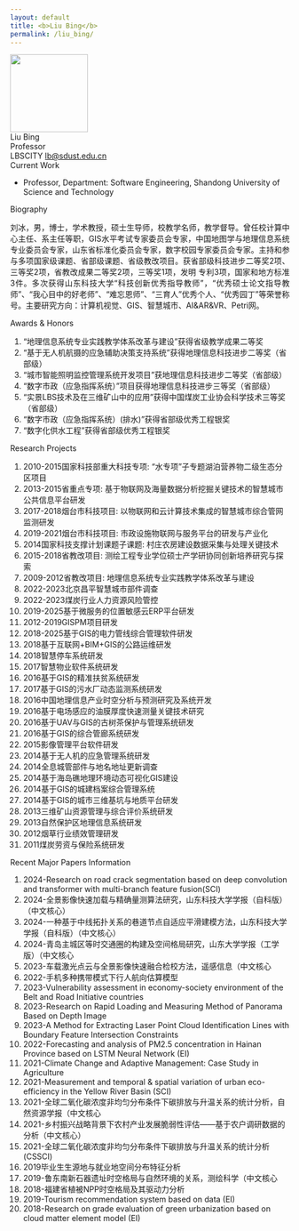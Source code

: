 ```yaml
---
layout: default
title: <b>Liu Bing</b>
permalink: /liu_bing/
---
```


<div class="text-center">
    <img class="rounded-circle border shadow" height="140px" width="140px"
        src="{{ '/assets/imgs/liu_bing.png' | relative_url }}" />
    <div class="fs-4 fw-light">
        Liu Bing
    </div>
    <div class="fs-5 fw-light text-secondary">
        Professor
    </div>
    <div class="btn-group mt-2 gap-3">
        <i class="bi bi-wechat"></i> LBSCITY
        <a href="mailto:lb@sdust.edu.cn" class="text-decoration-none">
            <i class="bi bi-envelope-at-fill"></i> lb@sdust.edu.cn
        </a>
    </div>
</div>

<div class="fs-4 fw-semibold border-bottom">
    <i class="bi bi-building-check"></i>
    Current Work
</div>
<ul class="list-group-numbered mt-3">
  <li class="list-group-item">
    Professor, Department: Software Engineering, Shandong University of Science and Technology
  </li>
</ul>

<div class="fs-4 fw-semibold border-bottom">
    <i class="bi bi-info-circle"></i>
    Biography
</div>
<p class="mt-3" style="text-align: justify;">
    刘冰，男，博士，学术教授，硕士生导师，校教学名师，教学督导。曾任校计算中心主任、系主任等职，GIS水平考试专家委员会专家，中国地图学与地理信息系统专业委员会专家，山东省标准化委员会专家，数字校园专家委员会专家。主持和参与多项国家级课题、省部级课题、省级教改项目。获省部级科技进步二等奖2项、三等奖2项，省教改成果二等奖2项，三等奖1项，发明 专利3项，国家和地方标准3件。多次获得山东科技大学“科技创新优秀指导教师”，“优秀硕士论文指导教师”、“我心目中的好老师”、“难忘恩师”、“三育人”优秀个人、“优秀园丁”等荣誉称号。主要研究方向：计算机视觉、GIS、智慧城市、AI&AR&VR、Petri网。
</p>

<div class="fs-4 fw-semibold border-bottom">
    <i class="bi bi-award"></i>
    Awards & Honors
</div>
<ol class="list-group-numbered mt-3">
    <li class="list-group-item mb-1">
        “地理信息系统专业实践教学体系改革与建设”获得省级教学成果二等奖      
    </li>
    <li class="list-group-item mb-1">
        “基于无人机航摄的应急辅助决策支持系统”获得地理信息科技进步二等奖（省部级）
    </li>
    <li class="list-group-item mb-1">
        “城市智能照明监控管理系统开发项目”获地理信息科技进步二等奖（省部级）
    </li>
    <li class="list-group-item mb-1">
        “数字市政（应急指挥系统）”项目获得地理信息科技进步三等奖（省部级）
    </li>
    <li class="list-group-item mb-1">
        “实景LBS技术及在三维矿山中的应用”获得中国煤炭工业协会科学技术三等奖（省部级）
    </li>
    <li class="list-group-item mb-1">
        “数字市政（应急指挥系统）(排水)”获得省部级优秀工程银奖
    </li>
    <li class="list-group-item mb-1">
        “数字化供水工程”获得省部级优秀工程银奖
    </li>
</ol>

<div class="fs-4 fw-semibold border-bottom">
    <i class="bi bi-easel"></i>
    Research Projects
</div> 
<ol class="list-group-numbered mt-3">
    <li class="list-group-item mb-1">2010-2015国家科技部重大科技专项: “水专项”子专题湖泊营养物二级生态分区项目</li>
    <li class="list-group-item mb-1">2013-2015省重点专项: 基于物联网及海量数据分析挖掘关键技术的智慧城市公共信息平台研发</li>
    <li class="list-group-item mb-1">2017-2018烟台市科技项目: 以物联网和云计算技术集成的智慧城市综合管网监测研发</li>
    <li class="list-group-item mb-1">2019-2021烟台市科技项目: 市政设施物联网与服务平台的研发与产业化</li>
    <li class="list-group-item mb-1">2014国家科技支撑计划课题子课题: 村庄农房建设数据采集与处理关键技术</li>
    <li class="list-group-item mb-1">2015-2018省教改项目: 测绘工程专业学位硕士产学研协同创新培养研究与探索</li>
    <li class="list-group-item mb-1">2009-2012省教改项目: 地理信息系统专业实践教学体系改革与建设</li>
    <li class="list-group-item mb-1">2022-2023北京昌平智慧城市部件调查</li>
    <li class="list-group-item mb-1">2022-2023煤炭行业人力资源风险管控</li>
    <li class="list-group-item mb-1">2019-2025基于微服务的位置敏感云ERP平台研发</li>
    <li class="list-group-item mb-1">2012-2019GISPM项目研发</li>
    <li class="list-group-item mb-1">2018-2025基于GIS的电力管线综合管理软件研发</li>
    <li class="list-group-item mb-1">2018基于互联网+BIM+GIS的公路运维研发</li>
    <li class="list-group-item mb-1">2018智慧停车系统研发</li>
    <li class="list-group-item mb-1">2017智慧物业软件系统研发</li>
    <li class="list-group-item mb-1">2016基于GIS的精准扶贫系统研发</li>
    <li class="list-group-item mb-1">2017基于GIS的污水厂动态监测系统研发</li>
    <li class="list-group-item mb-1">2016中国地理信息产业时空分析与预测研究及系统开发</li>
    <li class="list-group-item mb-1">2016基于电场感应的油膜厚度快速测量关键技术研究</li>
    <li class="list-group-item mb-1">2016基于UAV与GIS的古树茶保护与管理系统研发</li>
    <li class="list-group-item mb-1">2016基于GIS的综合管廊系统研发</li>
    <li class="list-group-item mb-1">2015影像管理平台软件研发</li>
    <li class="list-group-item mb-1">2014基于无人机的应急管理系统研发</li>
    <li class="list-group-item mb-1">2014全息城管部件与地名地址更新调查</li>
    <li class="list-group-item mb-1">2014基于海岛礁地理环境动态可视化GIS建设</li>
    <li class="list-group-item mb-1">2014基于GIS的城建档案综合管理系统</li>
    <li class="list-group-item mb-1">2014基于GIS的城市三维基坑与地质平台研发</li>
    <li class="list-group-item mb-1">2013三维矿山资源管理与综合评价系统研发</li>
    <li class="list-group-item mb-1">2013自然保护区地理信息系统研发</li>
    <li class="list-group-item mb-1">2012烟草行业绩效管理研发</li>
    <li class="list-group-item mb-1">2011煤炭劳资与保险系统研发</li>
</ol>

<div class="fs-4 fw-semibold border-bottom">
    <i class="bi bi-book"></i>
    Recent Major Papers Information
</div>
<ol class="list-group-numbered mt-3">
    <li class="list-group-item mb-1">2024-Research on road crack segmentation based on deep convolution and transformer with multi-branch feature fusion(SCI)</li>
    <li class="list-group-item mb-1">2024-全景影像快速加载与精确量测算法研究，山东科技大学学报（自科版）（中文核心）</li>
    <li class="list-group-item mb-1">2024-一种基于中线拓扑关系的巷道节点自适应平滑建模方法，山东科技大学学报（自科版）（中文核心）</li>
    <li class="list-group-item mb-1">2024-青岛主城区等时交通圈的构建及空间格局研究，山东大学学报（工学版）（中文核心</li>
    <li class="list-group-item mb-1">2023-车载激光点云与全景影像快速融合检校方法，遥感信息（中文核心</li>
    <li class="list-group-item mb-1">2022-手机多种携带模式下行人航向估算模型</li>
    <li class="list-group-item mb-1">2023-Vulnerability assessment in economy-society environment of the Belt and Road Initiative countries</li>
    <li class="list-group-item mb-1">2023-Research on Rapid Loading and Measuring Method of Panorama Based on Depth Image</li>
    <li class="list-group-item mb-1">2023-A Method for Extracting Laser Point Cloud Identification Lines with Boundary Feature Intersection Constraints</li>
    <li class="list-group-item mb-1">2022-Forecasting and analysis of PM2.5 concentration in Hainan Province based on LSTM Neural Network (EI)</li>
    <li class="list-group-item mb-1">2021-Climate Change and Adaptive Management: Case Study in Agriculture</li>
    <li class="list-group-item mb-1">2021-Measurement and temporal & spatial variation of urban eco-efficiency in the Yellow River Basin (SCI)</li>
    <li class="list-group-item mb-1">2021-全球二氧化碳浓度非均匀分布条件下碳排放与升温关系的统计分析，自然资源学报（中文核心</li>
    <li class="list-group-item mb-1">2021-乡村振兴战略背景下农村产业发展脆弱性评估——基于农户调研数据的分析（中文核心）</li>
    <li class="list-group-item mb-1">2021-全球二氧化碳浓度非均匀分布条件下碳排放与升温关系的统计分析 (CSSCI)</li>
    <li class="list-group-item mb-1">2019毕业生生源地与就业地空间分布特征分析</li>
    <li class="list-group-item mb-1">2019-鲁东南新石器遗址时空格局与自然环境的关系，测绘科学（中文核心</li>
    <li class="list-group-item mb-1">2018-福建省植被NPP时空格局及其驱动力分析</li>
    <li class="list-group-item mb-1">2019-Tourism recommendation system based on data (EI)</li>
    <li class="list-group-item mb-1">2018-Research on grade evaluation of green urbanization based on cloud matter element model (EI)</li>
</ol>